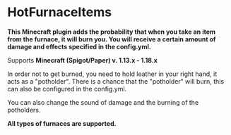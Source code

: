 # HotFurnaceItems

**This Minecraft plugin adds the probability that when you take an item from the furnace, it will burn you. You will receive a certain amount of damage and effects specified in the config.yml.**

Supports **Minecraft (Spigot/Paper) v. 1.13.x - 1.18.x**

In order not to get burned, you need to hold leather in your right hand, it acts as a "potholder". There is a chance that the "potholder" will burn, this can also be configured in the config.yml.

You can also change the sound of damage and the burning of the potholders.

**All types of furnaces are supported.**
